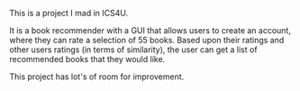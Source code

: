 This is a project I mad in ICS4U. 

It is a book recommender with a GUI that allows users to create an account, where they can rate a selection of 55 books. Based upon their ratings and other users ratings (in terms of similarity), the user can get a list of recommended books that they would like.

This project has lot's of room for improvement.